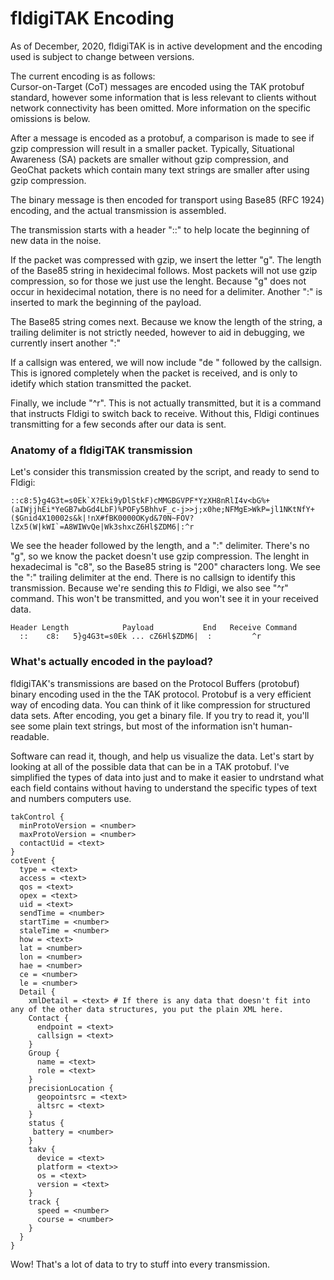 # fldigiTAK Encoding
As of December, 2020, fldigiTAK is in active development and the encoding used is subject to change between versions.

The current encoding is as follows:  
Cursor-on-Target (CoT) messages are encoded using the TAK protobuf standard, however some information that is less relevant to clients without network connectivity has been omitted.  More information on the specific omissions is below.

After a message is encoded as a protobuf, a comparison is made to see if gzip compression will result in a smaller packet.  Typically, Situational Awareness (SA) packets are smaller without gzip compression, and GeoChat packets which contain many text strings are smaller after using gzip compression.

The binary message is then encoded for transport using Base85 (RFC 1924) encoding, and the actual transmission is assembled.

The transmission starts with a header "::" to help locate the beginning of new data in the noise.

If the packet was compressed with gzip, we insert the letter "g".  The length of the Base85 string in hexidecimal follows.  Most packets will not use gzip compression, so for those we just use the lenght.  Because "g" does not occur in hexidecimal notation, there is no need for a delimiter. Another ":" is inserted to mark the beginning of the payload.

The Base85 string comes next.  Because we know the length of the string, a trailing delimiter is not strictly needed, however to aid in debugging, we currently insert another ":"

If a callsign was entered, we will now include "de " followed by the callsign.  This is ignored completely when the packet is received, and is only to idetify which station transmitted the packet.

Finally, we include "^r".  This is not actually transmitted, but it is a command that instructs Fldigi to switch back to receive.  Without this, Fldigi continues transmitting for a few seconds after our data is sent.

### Anatomy of a fldigiTAK transmission
Let's consider this transmission created by the script, and ready to send to Fldigi:
```
::c8:5}g4G3t=s0Ek`X?Eki9yDlStkF)cMMGBGVPF*YzXH8nRlI4v<bG%+(aIWjjhEi*YeGB7wbGd4LbF)%POFy5BhhvF_c-j>>j;x0he;NFMgE>WkP=jl1NKtNfY+($Gnid4X10002s&k|!nX#fBK0000OKyd&70N~FOV?lZx5(W|kWI`=A8WIWvQe|Wk3shxcZ6Hl$ZDM6|:^r
```
We see the header followed by the length, and a ":" delimiter.  There's no "g", so we know the packet doesn't use gzip compression.  The lenght in hexadecimal is "c8", so the Base85 string is "200" characters long.  We see the ":" trailing delimiter at the end.  There is no callsign to identify this transmission.  Because we're sending this _to_ Fldigi, we also see "^r" command.  This won't be transmitted, and you won't see it in your received data.
```
Header Length            Payload           End   Receive Command
  ::    c8:   5}g4G3t=s0Ek ... cZ6Hl$ZDM6|  :         ^r
```

### What's actually encoded in the payload?
fldigiTAK's transmissions are based on the Protocol Buffers (protobuf) binary encoding used in the the TAK protocol.  Protobuf is a very efficient way of encoding data.  You can think of it like compression for structured data sets.  After encoding, you get a binary file.  If you try to read it, you'll see some plain text strings, but most of the information isn't human-readable.

Software can read it, though, and help us visualize the data.  Let's start by looking at all of the possible data that can be in a TAK protobuf.  I've simplified the types of data into just <text> and <number> to make it easier to undrstand what each field contains without having to understand the specific types of text and numbers computers use.
```
takControl {
  minProtoVersion = <number>
  maxProtoVersion = <number>
  contactUid = <text>
}
cotEvent {
  type = <text>
  access = <text>
  qos = <text>
  opex = <text>
  uid = <text>
  sendTime = <number>
  startTime = <number>
  staleTime = <number>
  how = <text>
  lat = <number>
  lon = <number>
  hae = <number>
  ce = <number>
  le = <number>
  Detail {
    xmlDetail = <text> # If there is any data that doesn't fit into any of the other data structures, you put the plain XML here.
    Contact {
      endpoint = <text>
      callsign = <text>
    }
    Group {
      name = <text>
      role = <text>
    }
    precisionLocation {
      geopointsrc = <text>
      altsrc = <text>
    }
    status {
     battery = <number>
    }
    takv {
      device = <text>
      platform = <text>>
      os = <text>
      version = <text>
    }
    track {
      speed = <number>
      course = <number>
    }
  }  
}
```
Wow! That's a lot of data to try to stuff into every transmission.
